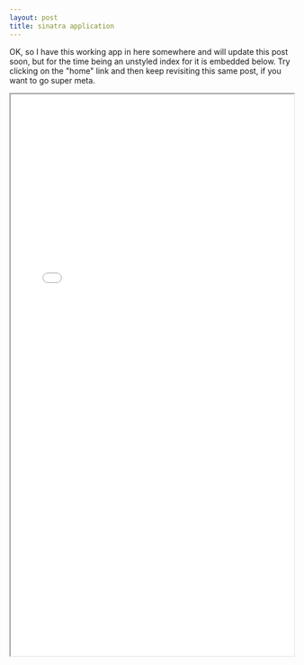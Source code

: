 ```yaml
---
layout: post
title: sinatra application
---
```


OK, so I have this working app in here somewhere and will update this post soon, but for the time being an unstyled index for it is embedded below. Try clicking on the "home" link and then keep revisiting this same post, if you want to go super meta.

<iframe height='1000px' width='100%' src="{{ "/bank_app" | prepend: site.baseurl }}">

<!--iframe height='1000px' width='100%' src='https://dry-beach-82195.herokuapp.com/'></iframe-->
